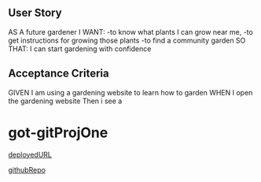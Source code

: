 ## User Story
AS A future gardener
I WANT: -to know what plants I can grow near me,
        -to get instructions for growing those plants
        -to find a community garden
SO THAT: I can start gardening with confidence

## Acceptance Criteria 
GIVEN I am using a gardening website to learn how to garden 
WHEN I open the gardening website 
Then i see a

# got-gitProjOne

[deployedURL](https://andyan7.github.io/got-gitProjOne/)

[githubRepo](https://github.com/AndyAn7/got-gitProjOne)